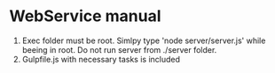WebService manual
====

1. Exec folder must be root. Simlpy type 'node server/server.js' while beeing in root. Do not run server from ./server folder.
2. Gulpfile.js with necessary tasks is included